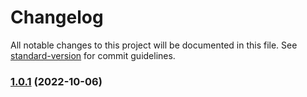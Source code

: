 # Changelog

All notable changes to this project will be documented in this file. See [standard-version](https://github.com/conventional-changelog/standard-version) for commit guidelines.

### [1.0.1](https://github.com/eduardo-paes/CopetSystem/compare/v1.1.2...v1.0.1) (2022-10-06)
